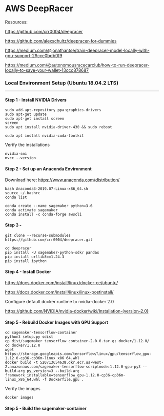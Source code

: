 # AWS DeepRacer

Resources:

https://github.com/crr0004/deepracer

https://github.com/alexschultz/deepracer-for-dummies

https://medium.com/@jonathantse/train-deepracer-model-locally-with-gpu-support-29cce0bdb0f9

https://medium.com/@autonomousracecarclub/how-to-run-deepracer-locally-to-save-your-wallet-13ccc878687




### Local Environment Setup (Ubuntu 18.04.2 LTS)

---

#### Step 1 - Install NVIDIA Drivers

```
sudo add-apt-repository ppa:graphics-drivers
sudo apt-get update
sudo apt-get install screen
screen
sudo apt install nvidia-driver-430 && sudo reboot 
```

```
sudo apt install nvidia-cuda-toolkit
```


Verify the installations
```
nvidia-smi
nvcc --version
```

#### Step 2 - Set up an Anaconda Environment

Download here: https://www.anaconda.com/distribution/

```
bash Anaconda3-2019.07-Linux-x86_64.sh
source ~/.bashrc
conda list
```
```
conda create --name sagemaker python=3.6
conda activate sagemaker
conda install -c conda-forge awscli 
```

#### Step 3 - 

```
git clone --recurse-submodules https://github.com/crr0004/deepracer.git
```

```
cd deepracer
pip install -U sagemaker-python-sdk/ pandas 
pip install urllib3==1.24.3
pip install ipython
```

#### Step 4 - Install Docker

https://docs.docker.com/install/linux/docker-ce/ubuntu/

https://docs.docker.com/install/linux/linux-postinstall/


Configure default docker runtime to nvidia-docker 2.0

https://github.com/NVIDIA/nvidia-docker/wiki/Installation-(version-2.0)


#### Step 5 - Rebuild Docker Images with GPU Support

```
cd sagemaker-tensorflow-container
python3 setup.py sdist
cp dist/sagemaker_tensorflow_container-2.0.0.tar.gz docker/1.12.0/
cd docker/1.12.0
wget https://storage.googleapis.com/tensorflow/linux/gpu/tensorflow_gpu-1.12.0-cp36-cp36m-linux_x86_64.whl
docker build -t 520713654638.dkr.ecr.us-west-2.amazonaws.com/sagemaker-tensorflow-scriptmode:1.12.0-gpu-py3 --build-arg py_version=3 --build-arg framework_installable=tensorflow_gpu-1.12.0-cp36-cp36m-linux_x86_64.whl -f Dockerfile.gpu .
```

Verify the images

```
docker images
```

#### Step 5 - Build the sagemaker-container




